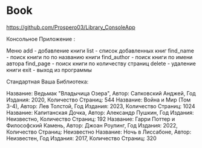 # Book
https://github.com/Prospero03/Library_ConsoleApp

Консольное Приложение :

Меню
add - добавление книги
list - список добавленных книг
find_name - поиск книги по по названию книги
find_author - поиск книги по имени автора
find_page - поиск книги по количеству страниц
delete - удаление книги
exit - выход из программы


Стандартная Ваша Библиотека:

Название: Ведьмак "Владычица Озера", Автор: Сапковский Анджей, Год Издания: 2020, Количество Страниц: 544
Название: Война и Мир (Том 3-4), Автор: Лев Толстой, Год Издания: 2023, Количество Страниц: 1024
Название: Капитанская Дочка, Автор: Александр Пушкин, Год Издания: Неизвестно, Количество Страниц: 192
Название: Гарри Поттер и Философский Камень, Автор: Джоан Роулинг, Год Издания: 2022, Количество Страниц: Неизвестно
Название: Ночь в Лиссабоне, Автор: Неизвестен, Год Издания: 2017, Количество Страниц: 320